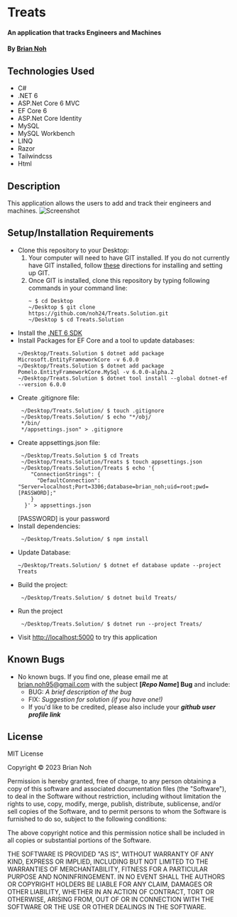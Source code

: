 # Treats
#### An application that tracks Engineers and Machines
#### By [Brian Noh](https://github.com/noh24/) 

## Technologies Used
* C#
* .NET 6
* ASP.Net Core 6 MVC
* EF Core 6
* ASP.Net Core Identity
* MySQL
* MySQL Workbench
* LINQ
* Razor
* Tailwindcss
* Html

## Description
This application allows the users to add and track their engineers and machines.
![Screenshot ](./Treats/wwwroot/assets/images/splash-page-screenshot.png)

## Setup/Installation Requirements
- Clone this repository to your Desktop:
  1. Your computer will need to have GIT installed. If you do not currently have GIT installed, follow [these](https://docs.github.com/en/get-started/quickstart/set-up-git) directions for installing and setting up GIT.
  2. Once GIT is installed, clone this repository by typing following commands in your command line:
     ```
     ~ $ cd Desktop
     ~/Desktop $ git clone https://github.com/noh24/Treats.Solution.git
     ~/Desktop $ cd Treats.Solution
     ```
- Install the [.NET 6 SDK](https://dotnet.microsoft.com/en-us/download/dotnet/6.0)
- Install Packages for EF Core and a tool to update databases:
  ```
  ~/Desktop/Treats.Solution $ dotnet add package Microsoft.EntityFrameworkCore -v 6.0.0
  ~/Desktop/Treats.Solution $ dotnet add package Pomelo.EntityFrameworkCore.MySql -v 6.0.0-alpha.2
  ~/Desktop/Treats.Solution $ dotnet tool install --global dotnet-ef --version 6.0.0
  ```
- Create .gitignore file:
  ```
   ~/Desktop/Treats.Solution/ $ touch .gitignore
   ~/Desktop/Treats.Solution/ $ echo "*/obj/
   */bin/
   */appsettings.json" > .gitignore
  ```
- Create appsettings.json file:
  ```
   ~/Desktop/Treats.Solution $ cd Treats
   ~/Desktop/Treats.Solution/Treats $ touch appsettings.json
   ~/Desktop/Treats.Solution/Treats $ echo '{
      "ConnectionStrings": {
        "DefaultConnection": "Server=localhost;Port=3306;database=brian_noh;uid=root;pwd=[PASSWORD];"
      }
    }' > appsettings.json
  ```
  [PASSWORD] is your password
- Install dependencies:
  ```
   ~/Desktop/Treats.Solution/ $ npm install
  ```
- Update Database:
  ```
  ~/Desktop/Treats.Solution/ $ dotnet ef database update --project Treats
  ```
- Build the project:
  ```
   ~/Desktop/Treats.Solution/ $ dotnet build Treats/
  ```
- Run the project
  ```
   ~/Desktop/Treats.Solution/ $ dotnet run --project Treats/
  ```
- Visit [http://localhost:5000](http://localhost:5000) to try this application

## Known Bugs

* No known bugs. If you find one, please email me at brian.noh95@gmail.com with the subject **[_Repo Name_] Bug** and include:
  * BUG: _A brief description of the bug_
  * FIX: _Suggestion for solution (if you have one!)_
  * If you'd like to be credited, please also include your **_github user profile link_**

## License

MIT License

Copyright &copy; 2023 Brian Noh

Permission is hereby granted, free of charge, to any person obtaining a copy of this software and associated documentation files (the "Software"), to deal in the Software without restriction, including without limitation the rights to use, copy, modify, merge, publish, distribute, sublicense, and/or sell copies of the Software, and to permit persons to whom the Software is furnished to do so, subject to the following conditions:

The above copyright notice and this permission notice shall be included in all copies or substantial portions of the Software.

THE SOFTWARE IS PROVIDED "AS IS", WITHOUT WARRANTY OF ANY KIND, EXPRESS OR IMPLIED, INCLUDING BUT NOT LIMITED TO THE WARRANTIES OF MERCHANTABILITY, FITNESS FOR A PARTICULAR PURPOSE AND NONINFRINGEMENT. IN NO EVENT SHALL THE AUTHORS OR COPYRIGHT HOLDERS BE LIABLE FOR ANY CLAIM, DAMAGES OR OTHER LIABILITY, WHETHER IN AN ACTION OF CONTRACT, TORT OR OTHERWISE, ARISING FROM, OUT OF OR IN CONNECTION WITH THE SOFTWARE OR THE USE OR OTHER DEALINGS IN THE SOFTWARE.
